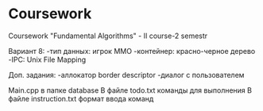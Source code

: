 # Coursework
Coursework "Fundamental Algorithms" - II course-2 semestr

Вариант 8: 
  -тип данных: игрок ММО
  -контейнер: красно-черное дерево
  -IPC: Unix File Mapping

Доп. задания:
  -аллокатор border descriptor
  -диалог с пользователем


Main.cpp в папке database
В файле todo.txt команды для выполнения
В файле instruction.txt формат ввода команд

